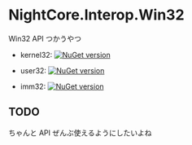 # NightCore.Interop.Win32

Win32 API つかうやつ

- kernel32: [![NuGet version](https://badge.fury.io/nu/NightCore.Interop.Win32.svg)](https://badge.fury.io/nu/NightCore.Interop.Win32)

- user32: [![NuGet version](https://badge.fury.io/nu/NightCore.Interop.User32.svg)](https://badge.fury.io/nu/NightCore.Interop.User32)

- imm32: [![NuGet version](https://badge.fury.io/nu/NightCore.Interop.Imm32.svg)](https://badge.fury.io/nu/NightCore.Interop.Imm32)

## TODO

ちゃんと API ぜんぶ使えるようにしたいよね
